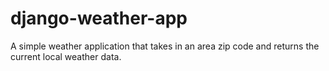 # django-weather-app
A simple weather application that takes in an area zip code and returns the current local weather data.
